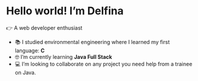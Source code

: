 # Hello world! I’m Delfina

:point_right: A web developer enthusiast

- :books: I studied environmental engineering where I learned my first language: **C**
- :nerd_face: I’m currently learning **Java Full Stack**
- :computer: I’m looking to collaborate on any project you need help from a trainee on Java. 
<!---
delfi23/delfi23 is a ✨ special ✨ repository because its `README.md` (this file) appears on your GitHub profile.
You can click the Preview link to take a look at your changes.
--->
